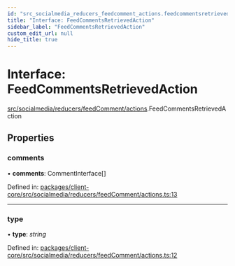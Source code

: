 ```yaml
---
id: "src_socialmedia_reducers_feedcomment_actions.feedcommentsretrievedaction"
title: "Interface: FeedCommentsRetrievedAction"
sidebar_label: "FeedCommentsRetrievedAction"
custom_edit_url: null
hide_title: true
---
```


# Interface: FeedCommentsRetrievedAction

[src/socialmedia/reducers/feedComment/actions](../modules/src_socialmedia_reducers_feedcomment_actions.md).FeedCommentsRetrievedAction

## Properties

### comments

• **comments**: CommentInterface[]

Defined in: [packages/client-core/src/socialmedia/reducers/feedComment/actions.ts:13](https://github.com/xr3ngine/xr3ngine/blob/673ad6a5f/packages/client-core/src/socialmedia/reducers/feedComment/actions.ts#L13)

___

### type

• **type**: *string*

Defined in: [packages/client-core/src/socialmedia/reducers/feedComment/actions.ts:12](https://github.com/xr3ngine/xr3ngine/blob/673ad6a5f/packages/client-core/src/socialmedia/reducers/feedComment/actions.ts#L12)
